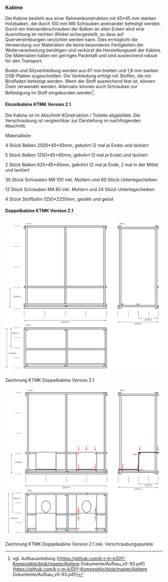 ### Kabine

Die Kabine besteht aus einer Rahmenkonstruktion mit 45\*45 mm starken Holzbalken, die durch 100 mm M8 Schrauben aneinander befestigt werden. Durch ein Ineinanderschrauben der Balken an allen Ecken wird eine Ausrichtung im rechten Winkel sichergestellt, so dass auf Querverstrebungen verzichtet werden kann. Dies ermöglicht die Verwendung von Materialien die keine besonderen Fertigkeiten der Weiterverarbeitung benötigen und verkürzt die Herstellungszeit der Kabine. Die Materialien haben ein geringes Packmaß und sind ausreichend robust für den Transport.

Boden und Sitzverkleidung werden aus 67 mm breiten und 1,8 mm starken OSB-Platten zugeschnitten. Die Verkleidung erfolgt mit Stoffen, die mit Bindfaden befestigt werden. Wenn der Stoff ausreichend fest ist, können Ösen verwendet werden. Alternativ können auch Schrauben zur Befestigung im Stoff eingebunden werden[^1].

#### Einzelkabine KTMK Version 2.1

Die Kabine ist im Abschnitt KOnstruktion / Toilette abgebildet. Die Verschraubung ist vergleichbar zur Darstellung im nachfolgenden Abschnitt.

Materialliste:

4 Stück Balken 2500\*45\*45mm, gebohrt \(2 mal je Ende\) und lackiert

5 Stück Balken 1250\*45\*45mm, gebohrt \(2 mal je Ende\)  und lackiert

2 Stück Balken 625\*45\*45mm, gebohrt \(2 mal je Ende, 2 mal in der Mitte\)  und lackiert

30 Stück Schrauben M8 100 inkl. Muttern und 60 Stück Unterlegscheiben

12 Stück Schrauben M8 80 inkl. Muttern und 24 Stück Unterlegscheiben

4 Stück Stoffbahn 1250\*2250mm, genäht und geöst

 

#### Doppelkabine KTMK Version 2.1

![](/assets/Zeichnung_KTMK-doppel_2-1_Konstruktion.png)

Zeichnung KTMK Doppelkabine Version 2.1



![](/assets/Zeichnung_KTMK-doppel_2-1_Konstr-Sitz_schrauben.png)

Zeichnung KTMK Doppelkabine Version 2.1 inkl. Verschraubungspunkte

[^1]: vgl. Aufbauanleitung \([https://github.com/k-t-m-k/DIY-Kompostklo/blob/master/Aeltere Dokumente/Aufbau\_v0-93.pdf](https://github.com/k-t-m-k/DIY-Kompostklo/blob/master/Aeltere Dokumente/Aufbau_v0-93.pdf)\)

